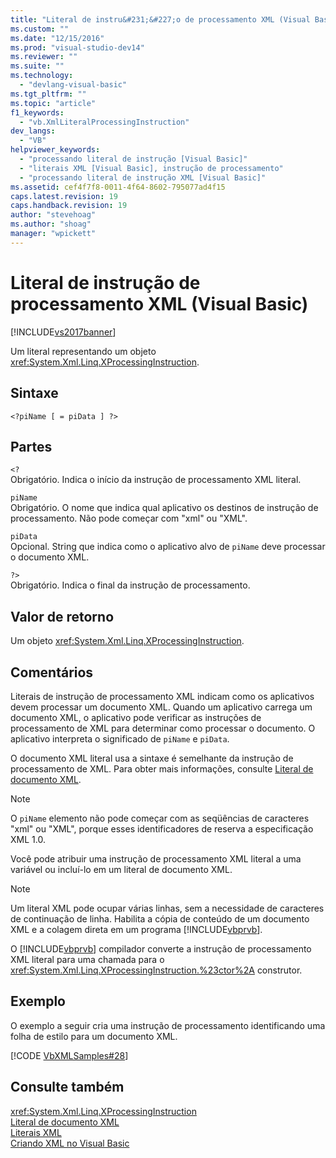 ```yaml
---
title: "Literal de instru&#231;&#227;o de processamento XML (Visual Basic) | Microsoft Docs"
ms.custom: ""
ms.date: "12/15/2016"
ms.prod: "visual-studio-dev14"
ms.reviewer: ""
ms.suite: ""
ms.technology: 
  - "devlang-visual-basic"
ms.tgt_pltfrm: ""
ms.topic: "article"
f1_keywords: 
  - "vb.XmlLiteralProcessingInstruction"
dev_langs: 
  - "VB"
helpviewer_keywords: 
  - "processando literal de instrução [Visual Basic]"
  - "literais XML [Visual Basic], instrução de processamento"
  - "processando literal de instrução XML [Visual Basic]"
ms.assetid: cef4f7f8-0011-4f64-8602-795077ad4f15
caps.latest.revision: 19
caps.handback.revision: 19
author: "stevehoag"
ms.author: "shoag"
manager: "wpickett"
---
```

# Literal de instru&#231;&#227;o de processamento XML (Visual Basic)
[!INCLUDE[vs2017banner](../../../csharp/includes/vs2017banner.md)]

Um literal representando um objeto <xref:System.Xml.Linq.XProcessingInstruction>.  
  
## Sintaxe  
  
```  
<?piName [ = piData ] ?>  
```  
  
## Partes  
 `<?`  
 Obrigatório.  Indica o início da instrução de processamento XML literal.  
  
 `piName`  
 Obrigatório.  O nome que indica qual aplicativo os destinos de instrução de processamento.  Não pode começar com "xml" ou "XML".  
  
 `piData`  
 Opcional.  String que indica como o aplicativo alvo de `piName` deve processar o documento XML.  
  
 `?>`  
 Obrigatório.  Indica o final da instrução de processamento.  
  
## Valor de retorno  
 Um objeto <xref:System.Xml.Linq.XProcessingInstruction>.  
  
## Comentários  
 Literais de instrução de processamento XML indicam como os aplicativos devem processar um documento XML.  Quando um aplicativo carrega um documento XML, o aplicativo pode verificar as instruções de processamento de XML para determinar como processar o documento.  O aplicativo interpreta o significado de `piName` e `piData`.  
  
 O documento XML literal usa a sintaxe é semelhante da instrução de processamento de XML.  Para obter mais informações, consulte [Literal de documento XML](../../../visual-basic/language-reference/xml-literals/xml-document-literal.md).  
  
> [!NOTE]
>  O `piName` elemento não pode começar com as seqüências de caracteres "xml" ou "XML", porque esses identificadores de reserva a especificação XML 1.0.  
  
 Você pode atribuir uma instrução de processamento XML literal a uma variável ou incluí\-lo em um literal de documento XML.  
  
> [!NOTE]
>  Um literal XML pode ocupar várias linhas, sem a necessidade de caracteres de continuação de linha.  Habilita a cópia de conteúdo de um documento XML e a colagem direta em um programa [!INCLUDE[vbprvb](../../../csharp/programming-guide/concepts/linq/includes/vbprvb_md.md)].  
  
 O [!INCLUDE[vbprvb](../../../csharp/programming-guide/concepts/linq/includes/vbprvb_md.md)] compilador converte a instrução de processamento XML literal para uma chamada para o <xref:System.Xml.Linq.XProcessingInstruction.%23ctor%2A> construtor.  
  
## Exemplo  
 O exemplo a seguir cria uma instrução de processamento identificando uma folha de estilo para um documento XML.  
  
 [!CODE [VbXMLSamples#28](../CodeSnippet/VS_Snippets_VBCSharp/VbXMLSamples#28)]  
  
## Consulte também  
 <xref:System.Xml.Linq.XProcessingInstruction>   
 [Literal de documento XML](../../../visual-basic/language-reference/xml-literals/xml-document-literal.md)   
 [Literais XML](../../../visual-basic/language-reference/xml-literals/index.md)   
 [Criando XML no Visual Basic](../../../visual-basic/programming-guide/language-features/xml/creating-xml.md)